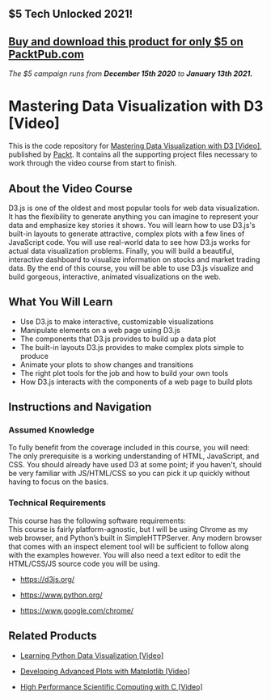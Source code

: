 ## $5 Tech Unlocked 2021!
[Buy and download this product for only $5 on PacktPub.com](https://www.packtpub.com/)
-----
*The $5 campaign         runs from __December 15th 2020__ to __January 13th 2021.__*

# Mastering Data Visualization with D3 [Video]
This is the code repository for [Mastering Data Visualization with D3 [Video]](https://www.packtpub.com/web-development/mastering-data-visualization-d3-video?utm_source=github&utm_medium=repository&utm_campaign=9781786461032), published by [Packt](https://www.packtpub.com/?utm_source=github). It contains all the supporting project files necessary to work through the video course from start to finish.
## About the Video Course
D3.js is one of the oldest and most popular tools for web data visualization. It has the flexibility to generate anything you can imagine to represent your data and emphasize key stories it shows.
You will learn how to use D3.js's built-in layouts to generate attractive, complex plots with a few lines of JavaScript code. You will use real-world data to see how D3.js works for actual data visualization problems. Finally, you will build a beautiful, interactive dashboard to visualize information on stocks and market trading data.
By the end of this course, you will be able to use D3.js visualize and build gorgeous, interactive, animated visualizations on the web.

<H2>What You Will Learn</H2>
<DIV class=book-info-will-learn-text>
<UL>
<LI>Use D3.js to make interactive, customizable visualizations
<LI>Manipulate elements on a web page using D3.js
<LI>The components that D3.js provides to build up a data plot
<LI>The built-in layouts D3.js provides to make complex plots simple to produce
<LI>Animate your plots to show changes and transitions
<LI>The right plot tools for the job and how to build your own tools
<LI>How D3.js interacts with the components of a web page to build plots </LI></UL></DIV>

## Instructions and Navigation
### Assumed Knowledge
To fully benefit from the coverage included in this course, you will need:<br/>
The only prerequisite is a working understanding of HTML, JavaScript, and CSS. You should already have used D3 at some point; if you haven't, should be very familiar with JS/HTML/CSS so you can pick it up quickly without having to focus on the basics.
### Technical Requirements
This course has the following software requirements:<br/>
This course is fairly platform-agnostic, but I will be using Chrome as my web browser, and Python’s built in SimpleHTTPServer.  Any modern browser that comes with an inspect element tool will be sufficient to follow along with the examples however. You will also need a text editor to edit the HTML/CSS/JS source code you will be using.

- https://d3js.org/

- https://www.python.org/

- https://www.google.com/chrome/

## Related Products
* [Learning Python Data Visualization [Video]](https://www.packtpub.com/big-data-and-business-intelligence/learning-python-data-visualization-video-0?utm_source=github&utm_medium=repository&utm_campaign=9781785886102)

* [Developing Advanced Plots with Matplotlib [Video]](https://www.packtpub.com/big-data-and-business-intelligence/developing-advanced-plots-matplotlib-video?utm_source=github&utm_medium=repository&utm_campaign=9781788627825)

* [High Performance Scientific Computing with C [Video]](https://www.packtpub.com/application-development/high-performance-scientific-computing-c-video?utm_source=github&utm_medium=repository&utm_campaign=9781789137842)

